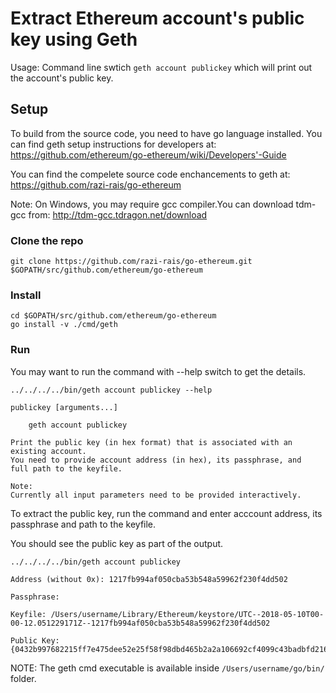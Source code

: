 
# Extract Ethereum account's public key using Geth

Usage: Command line swtich ```geth account publickey``` which will print out the account's public key.

## Setup
To build from the source code, you need to have go language installed. You can find geth setup instructions for developers at: https://github.com/ethereum/go-ethereum/wiki/Developers'-Guide
 
You can find the compelete source code enchancements to geth at: https://github.com/razi-rais/go-ethereum 

Note: On Windows, you may require gcc compiler.You can download tdm-gcc from: http://tdm-gcc.tdragon.net/download

### Clone the repo
``` 
git clone https://github.com/razi-rais/go-ethereum.git $GOPATH/src/github.com/ethereum/go-ethereum 
```

### Install 
```
cd $GOPATH/src/github.com/ethereum/go-ethereum 
go install -v ./cmd/geth 
```

### Run

You may want to run the command with --help switch to get the details. 

```
../../../../bin/geth account publickey --help

publickey [arguments...]

    geth account publickey

Print the public key (in hex format) that is associated with an existing account.
You need to provide account address (in hex), its passphrase, and 
full path to the keyfile.

Note: 
Currently all input parameters need to be provided interactively.
```

To extract the public key, run the command and enter acccount address, its passphrase and path to 
the keyfile. 

You should see the public key as part of the output. 

```
../../../../bin/geth account publickey 

Address (without 0x): 1217fb994af050cba53b548a59962f230f4dd502

Passphrase: 

Keyfile: /Users/username/Library/Ethereum/keystore/UTC--2018-05-10T00-00-12.051229171Z--1217fb994af050cba53b548a59962f230f4dd502

Public Key: {0432b997682215ff7e475dee52e25f58f98dbd465b2a2a106692cf4099c43badbfd216eb4c0015a9e50c81b178deae83c7f11fb27297e06fac7dd61f7bf0f43b5f} 
```

NOTE: The geth cmd executable is available inside ```/Users/username/go/bin/``` folder.
